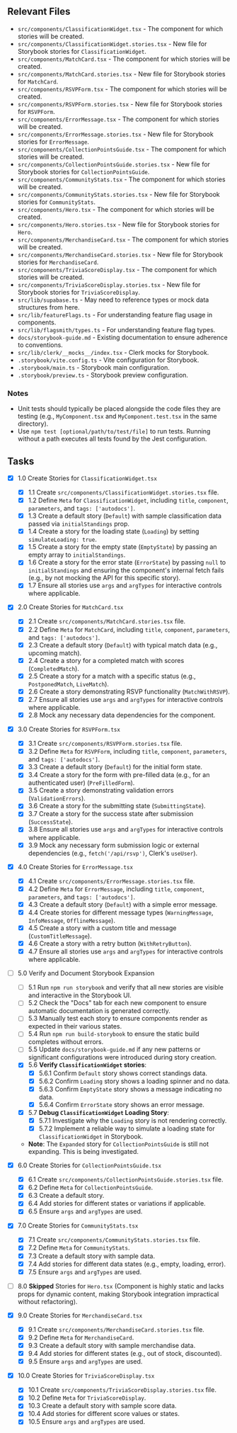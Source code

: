 ## Relevant Files

-   `src/components/ClassificationWidget.tsx` - The component for which stories will be created.
-   `src/components/ClassificationWidget.stories.tsx` - New file for Storybook stories for `ClassificationWidget`.
-   `src/components/MatchCard.tsx` - The component for which stories will be created.
-   `src/components/MatchCard.stories.tsx` - New file for Storybook stories for `MatchCard`.
-   `src/components/RSVPForm.tsx` - The component for which stories will be created.
-   `src/components/RSVPForm.stories.tsx` - New file for Storybook stories for `RSVPForm`.
-   `src/components/ErrorMessage.tsx` - The component for which stories will be created.
-   `src/components/ErrorMessage.stories.tsx` - New file for Storybook stories for `ErrorMessage`.
-   `src/components/CollectionPointsGuide.tsx` - The component for which stories will be created.
-   `src/components/CollectionPointsGuide.stories.tsx` - New file for Storybook stories for `CollectionPointsGuide`.
-   `src/components/CommunityStats.tsx` - The component for which stories will be created.
-   `src/components/CommunityStats.stories.tsx` - New file for Storybook stories for `CommunityStats`.
-   `src/components/Hero.tsx` - The component for which stories will be created.
-   `src/components/Hero.stories.tsx` - New file for Storybook stories for `Hero`.
-   `src/components/MerchandiseCard.tsx` - The component for which stories will be created.
-   `src/components/MerchandiseCard.stories.tsx` - New file for Storybook stories for `MerchandiseCard`.
-   `src/components/TriviaScoreDisplay.tsx` - The component for which stories will be created.
-   `src/components/TriviaScoreDisplay.stories.tsx` - New file for Storybook stories for `TriviaScoreDisplay`.
-   `src/lib/supabase.ts` - May need to reference types or mock data structures from here.
-   `src/lib/featureFlags.ts` - For understanding feature flag usage in components.
-   `src/lib/flagsmith/types.ts` - For understanding feature flag types.
-   `docs/storybook-guide.md` - Existing documentation to ensure adherence to conventions.
-   `src/lib/clerk/__mocks__/index.tsx` - Clerk mocks for Storybook.
-   `.storybook/vite.config.ts` - Vite configuration for Storybook.
-   `.storybook/main.ts` - Storybook main configuration.
-   `.storybook/preview.ts` - Storybook preview configuration.

### Notes

-   Unit tests should typically be placed alongside the code files they are testing (e.g., `MyComponent.tsx` and `MyComponent.test.tsx` in the same directory).
-   Use `npm test [optional/path/to/test/file]` to run tests. Running without a path executes all tests found by the Jest configuration.

## Tasks

-   [x] 1.0 Create Stories for `ClassificationWidget.tsx`
    -   [x] 1.1 Create `src/components/ClassificationWidget.stories.tsx` file.
    -   [x] 1.2 Define `Meta` for `ClassificationWidget`, including `title`, `component`, `parameters`, and `tags: ['autodocs']`.
    -   [x] 1.3 Create a default story (`Default`) with sample classification data passed via `initialStandings` prop.
    -   [x] 1.4 Create a story for the loading state (`Loading`) by setting `simulateLoading: true`.
    -   [x] 1.5 Create a story for the empty state (`EmptyState`) by passing an empty array to `initialStandings`.
    -   [x] 1.6 Create a story for the error state (`ErrorState`) by passing `null` to `initialStandings` and ensuring the component's internal fetch fails (e.g., by not mocking the API for this specific story).
    -   [x] 1.7 Ensure all stories use `args` and `argTypes` for interactive controls where applicable.

-   [x] 2.0 Create Stories for `MatchCard.tsx`
    -   [x] 2.1 Create `src/components/MatchCard.stories.tsx` file.
    -   [x] 2.2 Define `Meta` for `MatchCard`, including `title`, `component`, `parameters`, and `tags: ['autodocs']`.
    -   [x] 2.3 Create a default story (`Default`) with typical match data (e.g., upcoming match).
    -   [x] 2.4 Create a story for a completed match with scores (`CompletedMatch`).
    -   [x] 2.5 Create a story for a match with a specific status (e.g., `PostponedMatch`, `LiveMatch`).
    -   [x] 2.6 Create a story demonstrating RSVP functionality (`MatchWithRSVP`).
    -   [x] 2.7 Ensure all stories use `args` and `argTypes` for interactive controls where applicable.
    -   [x] 2.8 Mock any necessary data dependencies for the component.

-   [x] 3.0 Create Stories for `RSVPForm.tsx`
    -   [x] 3.1 Create `src/components/RSVPForm.stories.tsx` file.
    -   [x] 3.2 Define `Meta` for `RSVPForm`, including `title`, `component`, `parameters`, and `tags: ['autodocs']`.
    -   [x] 3.3 Create a default story (`Default`) for the initial form state.
    -   [x] 3.4 Create a story for the form with pre-filled data (e.g., for an authenticated user) (`PreFilledForm`).
    -   [x] 3.5 Create a story demonstrating validation errors (`ValidationErrors`).
    -   [x] 3.6 Create a story for the submitting state (`SubmittingState`).
    -   [x] 3.7 Create a story for the success state after submission (`SuccessState`).
    -   [x] 3.8 Ensure all stories use `args` and `argTypes` for interactive controls where applicable.
    -   [x] 3.9 Mock any necessary form submission logic or external dependencies (e.g., `fetch('/api/rsvp')`, Clerk's `useUser`).

-   [x] 4.0 Create Stories for `ErrorMessage.tsx`
    -   [x] 4.1 Create `src/components/ErrorMessage.stories.tsx` file.
    -   [x] 4.2 Define `Meta` for `ErrorMessage`, including `title`, `component`, `parameters`, and `tags: ['autodocs']`.
    -   [x] 4.3 Create a default story (`Default`) with a simple error message.
    -   [x] 4.4 Create stories for different message types (`WarningMessage`, `InfoMessage`, `OfflineMessage`).
    -   [x] 4.5 Create a story with a custom title and message (`CustomTitleMessage`).
    -   [x] 4.6 Create a story with a retry button (`WithRetryButton`).
    -   [x] 4.7 Ensure all stories use `args` and `argTypes` for interactive controls where applicable.

-   [ ] 5.0 Verify and Document Storybook Expansion
    -   [ ] 5.1 Run `npm run storybook` and verify that all new stories are visible and interactive in the Storybook UI.
    -   [ ] 5.2 Check the "Docs" tab for each new component to ensure automatic documentation is generated correctly.
    -   [ ] 5.3 Manually test each story to ensure components render as expected in their various states.
    -   [ ] 5.4 Run `npm run build-storybook` to ensure the static build completes without errors.
    -   [ ] 5.5 Update `docs/storybook-guide.md` if any new patterns or significant configurations were introduced during story creation.
    -   [x] 5.6 **Verify `ClassificationWidget` stories**:
        -   [x] 5.6.1 Confirm `Default` story shows correct standings data.
        -   [x] 5.6.2 Confirm `Loading` story shows a loading spinner and no data.
        -   [x] 5.6.3 Confirm `EmptyState` story shows a message indicating no data.
        -   [x] 5.6.4 Confirm `ErrorState` story shows an error message.
    -   [x] 5.7 **Debug `ClassificationWidget` Loading Story**:
        -   [x] 5.7.1 Investigate why the `Loading` story is not rendering correctly.
        -   [x] 5.7.2 Implement a reliable way to simulate a loading state for `ClassificationWidget` in Storybook.
    -   **Note**: The `Expanded` story for `CollectionPointsGuide` is still not expanding. This is being investigated.

-   [x] 6.0 Create Stories for `CollectionPointsGuide.tsx`
    -   [x] 6.1 Create `src/components/CollectionPointsGuide.stories.tsx` file.
    -   [x] 6.2 Define `Meta` for `CollectionPointsGuide`.
    -   [x] 6.3 Create a default story.
    -   [x] 6.4 Add stories for different states or variations if applicable.
    -   [x] 6.5 Ensure `args` and `argTypes` are used.

-   [x] 7.0 Create Stories for `CommunityStats.tsx`
    -   [x] 7.1 Create `src/components/CommunityStats.stories.tsx` file.
    -   [x] 7.2 Define `Meta` for `CommunityStats`.
    -   [x] 7.3 Create a default story with sample data.
    -   [x] 7.4 Add stories for different data states (e.g., empty, loading, error).
    -   [x] 7.5 Ensure `args` and `argTypes` are used.

-   [ ] 8.0 **Skipped** Stories for `Hero.tsx` (Component is highly static and lacks props for dynamic content, making Storybook integration impractical without refactoring).

-   [x] 9.0 Create Stories for `MerchandiseCard.tsx`
    -   [x] 9.1 Create `src/components/MerchandiseCard.stories.tsx` file.
    -   [x] 9.2 Define `Meta` for `MerchandiseCard`.
    -   [x] 9.3 Create a default story with sample merchandise data.
    -   [x] 9.4 Add stories for different states (e.g., out of stock, discounted).
    -   [x] 9.5 Ensure `args` and `argTypes` are used.

-   [x] 10.0 Create Stories for `TriviaScoreDisplay.tsx`
    -   [x] 10.1 Create `src/components/TriviaScoreDisplay.stories.tsx` file.
    -   [x] 10.2 Define `Meta` for `TriviaScoreDisplay`.
    -   [x] 10.3 Create a default story with sample score data.
    -   [x] 10.4 Add stories for different score values or states.
    -   [x] 10.5 Ensure `args` and `argTypes` are used.